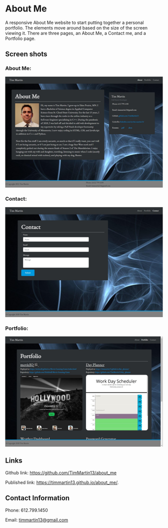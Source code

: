 # About Me
A responsive About Me website to start putting together a personal portfolio.  The elements move around based on the size of the screen viewing it.  There are three pages, an About Me, a Contact me, and a Portfolio page.


## Screen shots

### About Me:

![about_me example](./assets/images/about_me.jpg)

### Contact:

![contact example](./assets/images/contact.jpg)

### Portfolio:

![portfolio example](./assets/images/portfolio.jpg)


## Links

Github link: https://github.com/TimMartin13/about_me

Published link: https://timmartin13.github.io/about_me/.


## Contact Information

Phone: 612.799.1450

Email: timmartin13@gmail.com

